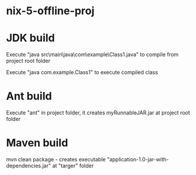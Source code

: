 # nix-5-offline-proj

# JDK build
Execute "java src\main\java\com\example\Class1.java" to compile from project root folder

Execute "java com.example.Class1" to execute compiled class


# Ant build
Execute "ant" in project folder, it creates myRunnableJAR.jar at project root folder

# Maven build
mvn clean package - creates executable "application-1.0-jar-with-dependencies.jar" at "targer" folder
